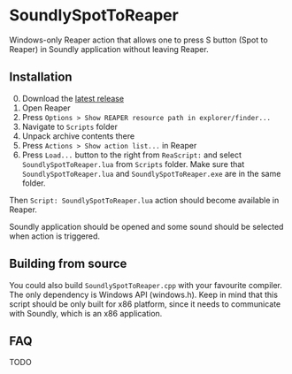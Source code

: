 # SoundlySpotToReaper
Windows-only Reaper action that allows one to press S button (Spot to Reaper) in Soundly application without leaving Reaper.

## Installation
0. Download the [latest release](https://github.com/schtschenok/SoundlySpotToReaper/releases/latest)
1. Open Reaper
2. Press `Options > Show REAPER resource path in explorer/finder...`
3. Navigate to `Scripts` folder
4. Unpack archive contents there
5. Press `Actions > Show action list...` in Reaper
6. Press `Load...` button to the right from `ReaScript:` and select `SoundlySpotToReaper.lua` from `Scripts` folder. Make sure that `SoundlySpotToReaper.lua` and `SoundlySpotToReaper.exe` are in the same folder.

Then `Script: SoundlySpotToReaper.lua` action should become available in Reaper.

Soundly application should be opened and some sound should be selected when action is triggered.

## Building from source
You could also build `SoundlySpotToReaper.cpp` with your favourite compiler. The only dependency is Windows API (windows.h).
Keep in mind that this script should be only built for x86 platform, since it needs to communicate with Soundly, which is an x86 application.

## FAQ
TODO
